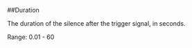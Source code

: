 ##Duration

The duration of the silence after the trigger signal, in seconds.

Range: 0.01 - 60 <br/>